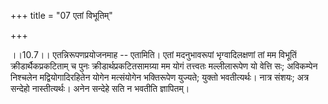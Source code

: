 +++
title = "07 एतां विभूतिम्"

+++
  
  
।।10.7।। एतन्निरूपणप्रयोजनमाह -- एतामिति। एतां मदनुभावरूपां
भृग्वादिलक्षणां तां मम विभूतिं क्रीडार्थैकप्रकटिताम् च पुनः
क्रीडार्थप्रकटितसामग्र्या मम योगं तत्त्वतः मल्लीलारूपेण यो वेत्ति सः;
अविकम्पेन निश्चलेन मद्वियोगादिरहितेन योगेन मत्संयोगेन भक्तिरूपेण
युज्यते; युक्तो भवतीत्यर्थः। नात्र संशयः; अत्र सन्देहो नास्तीत्यर्थः।
अनेन सन्देहे सति न भवतीति ज्ञापितम्।  
  
